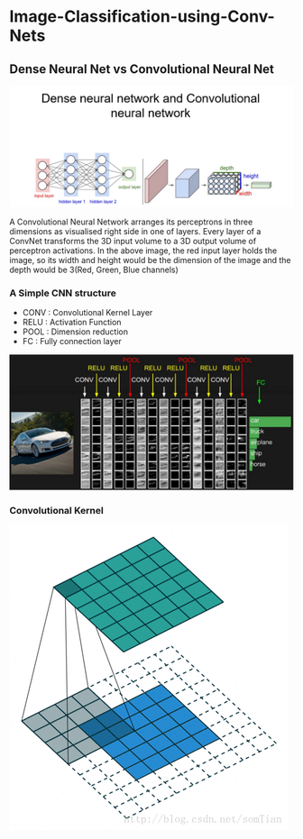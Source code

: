 # Image-Classification-using-Conv-Nets
## Dense Neural Net vs Convolutional Neural Net
![Image](ImagesCNN/DNNvsCNN.png)

A Convolutional Neural Network arranges its perceptrons in three dimensions as visualised right side in one of layers. Every layer of a ConvNet transforms the 3D input volume to a 3D output volume of perceptron activations. In the above image, the red input layer holds the image, so its width and height would be the dimension of the image and the depth would be 3(Red, Green, Blue channels) 
### A Simple CNN structure
- CONV : Convolutional Kernel Layer
- RELU : Activation Function
- POOL : Dimension reduction 
- FC : Fully connection layer

![Image](ImagesCNN/Picture1.png)
### Convolutional Kernel

![Image](ImagesCNN/Picture2.gif)
